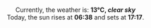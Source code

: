 <p  align="center"><br/>Currently, the weather is: <b> 13°C, <i>clear sky</i></b></br>Today, the sun rises at <b>06:38</b> and sets at <b>17:17</b>.</p>